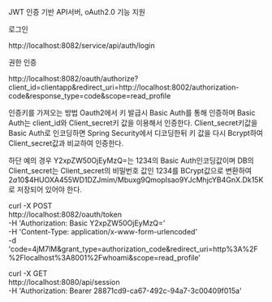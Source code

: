 JWT 인증 기반 API서버, oAuth2.0 기능 지원

로그인

http://localhost:8082/service/api/auth/login

권한 인증

http://localhost:8082/oauth/authorize?client_id=clientapp&redirect_uri=http://localhost:8002/authorization-code&response_type=code&scope=read_profile


인증키를 가져오는 방법
Oauth2에서 키 발급시 Basic Auth를 통해 인증하며 Basic Auth는 client_id와 Client_secret키 값을 이용해서 인증한다. 
Client_secret키값을 Basic Auth로 인코딩하면 Spring Security에서 디코딩한뒤 키 값을 다시 Bcrypt하여 Client_secret값과 비교하여 인증한다.

하단 예의 경우 Y2xpZW50OjEyMzQ=는 1234의 Basic Auth인코딩값이며 DB의 Client_secret는 Client_secret의 비밀번호 값인 1234를 BCrypt값으로 변환하여  $2a$10$4HUOXA455WD1DZJmim/Mbuxg9QmopIsao9YJcMhjcYB4GnX.Dk15K로 저장되어 있어야 한다. 
  
curl -X POST \
  http://localhost:8082/oauth/token \
  -H 'Authorization: Basic Y2xpZW50OjEyMzQ=' \
  -H 'Content-Type: application/x-www-form-urlencoded' \
  -d 'code=4jM7lM&grant_type=authorization_code&redirect_uri=http%3A%2F%2Flocalhost%3A8001%2Fwhoami&scope=read_profile'
  
 
 
 curl -X GET \
  http://localhost:8080/api/session \
  -H 'Authorization: Bearer 28871cd9-ca67-492c-94a7-3c00409f015a'
 